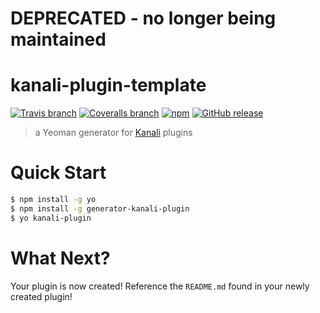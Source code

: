 # DEPRECATED - no longer being maintained
# kanali-plugin-template

[![Travis branch](https://img.shields.io/travis/northwesternmutual/kanali-plugin-template/master.svg?style=flat-square)](https://travis-ci.org/northwesternmutual/kanali-plugin-template?branch=master) [![Coveralls branch](https://img.shields.io/coveralls/northwesternmutual/kanali-plugin-template/master.svg?style=flat-square)](https://coveralls.io/github/northwesternmutual/kanali-plugin-template?branch=master) [![npm](https://img.shields.io/npm/dm/generator-kanali-plugin.svg?style=flat-square)](https://www.npmjs.com/package/generator-kanali-plugin) [![GitHub release](https://img.shields.io/github/release/northwesternmutual/kanali-plugin-template.svg?style=flat-square)](https://github.com/northwesternmutual/kanali-plugin-template/releases)

> a Yeoman generator for [Kanali](https://github.com/northwesternmutual/kanali) plugins

# Quick Start

```sh
$ npm install -g yo
$ npm install -g generator-kanali-plugin
$ yo kanali-plugin
```

# What Next?
Your plugin is now created! Reference the `README.md` found in your newly created plugin!


